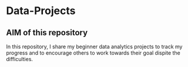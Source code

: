 # Data-Projects

## AIM of this repository

In this repository, I share my beginner data analytics projects to track my progress and to encourage others to work towards their goal dispite the difficulties.

